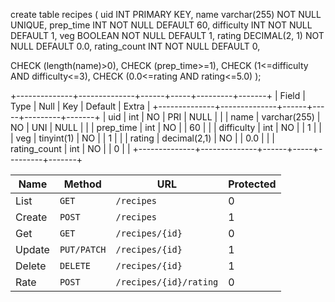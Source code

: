 create table recipes (
  uid INT PRIMARY KEY,
  name varchar(255) NOT NULL UNIQUE,
  prep_time INT NOT NULL DEFAULT 60,
  difficulty INT NOT NULL DEFAULT 1,
  veg BOOLEAN NOT NULL DEFAULT 1,
  rating DECIMAL(2, 1) NOT NULL DEFAULT 0.0,
  rating_count INT NOT NULL DEFAULT 0,

  CHECK (length(name)>0),
  CHECK (prep_time>=1),
  CHECK (1<=difficulty AND difficulty<=3),
  CHECK (0.0<=rating AND rating<=5.0)
);

+--------------+--------------+------+-----+---------+-------+
| Field        | Type         | Null | Key | Default | Extra |
+--------------+--------------+------+-----+---------+-------+
| uid          | int          | NO   | PRI | NULL    |       |
| name         | varchar(255) | NO   | UNI | NULL    |       |
| prep_time    | int          | NO   |     | 60      |       |
| difficulty   | int          | NO   |     | 1       |       |
| veg          | tinyint(1)   | NO   |     | 1       |       |
| rating       | decimal(2,1) | NO   |     | 0.0     |       |
| rating_count | int          | NO   |     | 0       |       |
+--------------+--------------+------+-----+---------+-------+

| Name   | Method      | URL                    | Protected |
| ---    | ---         | ---                    | ---       |
| List   | `GET`       | `/recipes`             | 0         |
| Create | `POST`      | `/recipes`             | 1         |
| Get    | `GET`       | `/recipes/{id}`        | 0         |
| Update | `PUT/PATCH` | `/recipes/{id}`        | 1         |
| Delete | `DELETE`    | `/recipes/{id}`        | 1         |
| Rate   | `POST`      | `/recipes/{id}/rating` | 0         |